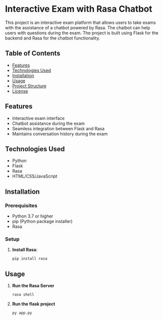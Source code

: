 # Interactive Exam with Rasa Chatbot

This project is an interactive exam platform that allows users to take exams with the assistance of a chatbot powered by Rasa. The chatbot can help users with questions during the exam. The project is built using Flask for the backend and Rasa for the chatbot functionality.

## Table of Contents

- [Features](#features)
- [Technologies Used](#technologies-used)
- [Installation](#installation)
- [Usage](#usage)
- [Project Structure](#project-structure)
- [License](#license)

## Features

- Interactive exam interface
- Chatbot assistance during the exam
- Seamless integration between Flask and Rasa
- Maintains conversation history during the exam

## Technologies Used

- Python
- Flask
- Rasa
- HTML/CSS/JavaScript

## Installation

### Prerequisites

- Python 3.7 or higher
- pip (Python package installer)
- Rasa

### Setup

1. **Install Rasa:**

    ```bash
    pip install rasa
    ```



## Usage

1. **Run the Rasa Server**

    ```bash
    rasa shell
    ```
2. **Run the flask project**

    ```bash
    py app.py
    ```
